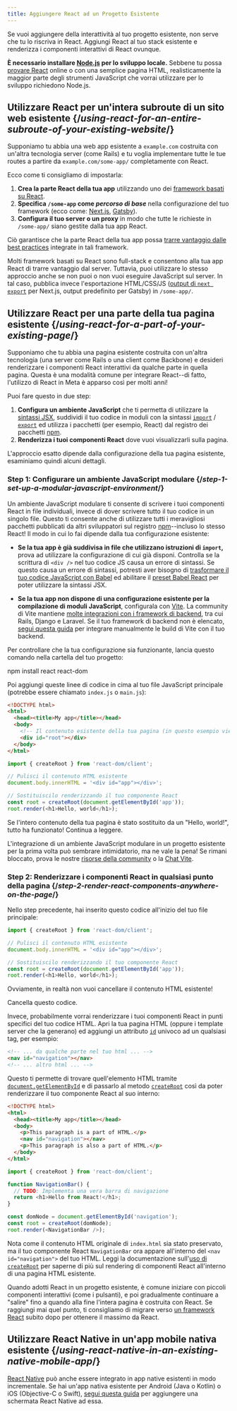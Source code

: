 ```yaml
---
title: Aggiungere React ad un Progetto Esistente
---
```


<Intro>

Se vuoi aggiungere della interattività al tuo progetto esistente, non serve che tu lo riscriva in React. Aggiungi React al tuo stack esistente e renderizza i componenti interattivi di React ovunque.

</Intro>

<Note>

**È necessario installare [Node.js](https://nodejs.org/it/) per lo sviluppo locale.** Sebbene tu possa [provare React](/learn/installation#try-react) online o con una semplice pagina HTML, realisticamente la maggior parte degli strumenti JavaScript che vorrai utilizzare per lo sviluppo richiedono Node.js.

</Note>

## Utilizzare React per un'intera subroute di un sito web esistente {/*using-react-for-an-entire-subroute-of-your-existing-website*/}

Supponiamo tu abbia una web app esistente a `example.com` costruita con un'altra tecnologia server (come Rails) e tu voglia implementare tutte le tue routes a partire da `example.com/some-app/` completamente con React.

Ecco come ti consigliamo di impostarla:

1. **Crea la parte React della tua app** utilizzando uno dei [framework basati su React](/learn/start-a-new-react-project).
2. **Specifica `/some-app` come *percorso di base*** nella configurazione del tuo framework (ecco come: [Next.js](https://nextjs.org/docs/app/api-reference/config/next-config-js/basePath), [Gatsby](https://www.gatsbyjs.com/docs/how-to/previews-deploys-hosting/path-prefix/)).
3. **Configura il tuo server o un proxy** in modo che tutte le richieste in `/some-app/` siano gestite dalla tua app React.

Ciò garantisce che la parte React della tua app possa [trarre vantaggio dalle best practices](/learn/build-a-react-app-from-scratch#consider-using-a-framework) integrate in tali framework.

Molti framework basati su React sono full-stack e consentono alla tua app React di trarre vantaggio dal server. Tuttavia, puoi utilizzare lo stesso approccio anche se non puoi o non vuoi eseguire JavaScript sul server. In tal caso, pubblica invece l'esportazione HTML/CSS/JS ([output di `next export`](https://nextjs.org/docs/advanced-features/static-html-export) per Next.js, output predefinito per Gatsby) in `/some-app/`.

## Utilizzare React per una parte della tua pagina esistente {/*using-react-for-a-part-of-your-existing-page*/}

Supponiamo che tu abbia una pagina esistente costruita con un'altra tecnologia (una server come Rails o una client come Backbone) e desideri renderizzare i componenti React interattivi da qualche parte in quella pagina. Questa è una modalità comune per integrare React--di fatto, l'utilizzo di React in Meta è apparso così per molti anni!

Puoi fare questo in due step:

1. **Configura un ambiente JavaScript** che ti permetta di utilizzare la [sintassi JSX](/learn/writing-markup-with-jsx), suddividi il tuo codice in moduli con la sintassi [`import`](https://developer.mozilla.org/en-US/docs/Web/JavaScript/Reference/Statements/import) / [`export`](https://developer.mozilla.org/en-US/docs/Web/JavaScript/Reference/Statements/export) ed utilizza i pacchetti (per esempio, React) dal registro dei pacchetti [npm](https://www.npmjs.com/).
2. **Renderizza i tuoi componenti React** dove vuoi visualizzarli sulla pagina.

L'approccio esatto dipende dalla configurazione della tua pagina esistente, esaminiamo quindi alcuni dettagli.

### Step 1: Configurare un ambiente JavaScript modulare {/*step-1-set-up-a-modular-javascript-environment*/}

Un ambiente JavaScript modulare ti consente di scrivere i tuoi componenti React in file individuali, invece di dover scrivere tutto il tuo codice in un singolo file. Questo ti consente anche di utilizzare tutti i meravigliosi pacchetti pubblicati da altri sviluppatori sul registro [npm](https://www.npmjs.com/)--incluso lo stesso React! Il modo in cui lo fai dipende dalla tua configurazione esistente:

* **Se la tua app è già suddivisa in file che utilizzano istruzioni di `import`,** prova ad utilizzare la configurazione di cui già disponi. Controlla se la scrittura di `<div />` nel tuo codice JS causa un errore di sintassi. Se questo causa un errore di sintassi, potresti aver bisogno di [trasformare il tuo codice JavaScript con Babel](https://babeljs.io/setup) ed abilitare il [preset Babel React](https://babeljs.io/docs/babel-preset-react) per poter utilizzare la sintassi JSX.

* **Se la tua app non dispone di una configurazione esistente per la compilazione di moduli JavaScript**, configurala con [Vite](https://vite.dev/). La community di Vite mantiene [molte integrazioni con i framework di backend](https://github.com/vitejs/awesome-vite#integrations-with-backends), tra cui Rails, Django e Laravel. Se il tuo framework di backend non è elencato, [segui questa guida](https://vite.dev/guide/backend-integration.html) per integrare manualmente le build di Vite con il tuo backend.

Per controllare che la tua configurazione sia funzionante, lancia questo comando nella cartella del tuo progetto:

<TerminalBlock>
npm install react react-dom
</TerminalBlock>

Poi aggiungi queste linee di codice in cima al tuo file JavaScript principale (potrebbe essere chiamato `index.js` o `main.js`):

<Sandpack>

```html public/index.html hidden
<!DOCTYPE html>
<html>
  <head><title>My app</title></head>
  <body>
    <!-- Il contenuto esistente della tua pagina (in questo esempio viene sostituito) -->
    <div id="root"></div>
  </body>
</html>
```

```js src/index.js active
import { createRoot } from 'react-dom/client';

// Pulisci il contenuto HTML esistente
document.body.innerHTML = '<div id="app"></div>';

// Sostituiscilo renderizzando il tuo componente React
const root = createRoot(document.getElementById('app'));
root.render(<h1>Hello, world</h1>);
```

</Sandpack>

Se l'intero contenuto della tua pagina è stato sostituito da un "Hello, world!", tutto ha funzionato! Continua a leggere.

<Note>

L'integrazione di un ambiente JavaScript modulare in un progetto esistente per la prima volta può sembrare intimidatorio, ma ne vale la pena! Se rimani bloccato, prova le nostre [risorse della community](/community) o la [Chat Vite](https://chat.vite.dev/).

</Note>

### Step 2: Renderizzare i componenti React in qualsiasi punto della pagina {/*step-2-render-react-components-anywhere-on-the-page*/}

Nello step precedente, hai inserito questo codice all'inizio del tuo file principale:

```js
import { createRoot } from 'react-dom/client';

// Pulisci il contenuto HTML esistente
document.body.innerHTML = '<div id="app"></div>';

// Sostituiscilo renderizzando il tuo componente React
const root = createRoot(document.getElementById('app'));
root.render(<h1>Hello, world</h1>);
```

Ovviamente, in realtà non vuoi cancellare il contenuto HTML esistente!

Cancella questo codice.

Invece, probabilmente vorrai renderizzare i tuoi componenti React in punti specifici del tuo codice HTML. Apri la tua pagina HTML (oppure i template server che la generano) ed aggiungi un attributo [`id`](https://developer.mozilla.org/en-US/docs/Web/HTML/Global_attributes/id) univoco ad un qualsiasi tag, per esempio:

```html
<!-- ... da qualche parte nel tuo html ... -->
<nav id="navigation"></nav>
<!-- ... altro html ... -->
```

Questo ti permette di trovare quell'elemento HTML tramite [`document.getElementById`](https://developer.mozilla.org/en-US/docs/Web/API/Document/getElementById) e di passarlo al metodo [`createRoot`](/reference/react-dom/client/createRoot) così da poter renderizzare il tuo componente React al suo interno:

<Sandpack>

```html public/index.html
<!DOCTYPE html>
<html>
  <head><title>My app</title></head>
  <body>
    <p>This paragraph is a part of HTML.</p>
    <nav id="navigation"></nav>
    <p>This paragraph is also a part of HTML.</p>
  </body>
</html>
```

```js src/index.js active
import { createRoot } from 'react-dom/client';

function NavigationBar() {
  // TODO: Implementa una vera barra di navigazione
  return <h1>Hello from React!</h1>;
}

const domNode = document.getElementById('navigation');
const root = createRoot(domNode);
root.render(<NavigationBar />);
```

</Sandpack>

Nota come il contenuto HTML originale di `index.html` sia stato preservato, ma il tuo componente React `NavigationBar` ora appare all'interno del `<nav id="navigation">` del tuo HTML. Leggi la documentazione sull'[uso di `createRoot`](/reference/react-dom/client/createRoot#rendering-a-page-partially-built-with-react) per saperne di più sul rendering di componenti React all'interno di una pagina HTML esistente.

Quando adotti React in un progetto esistente, è comune iniziare con piccoli componenti interattivi (come i pulsanti), e poi gradualmente continuare a "salire" fino a quando alla fine l'intera pagina è costruita con React. Se raggiungi mai quel punto, ti consigliamo di migrare verso [un framework React](/learn/start-a-new-react-project) subito dopo per ottenere il massimo da React.

## Utilizzare React Native in un'app mobile nativa esistente {/*using-react-native-in-an-existing-native-mobile-app*/}

[React Native](https://reactnative.dev/) può anche essere integrato in app native esistenti in modo incrementale. Se hai un'app nativa esistente per Android (Java o Kotlin) o iOS (Objective-C o Swift), [segui questa guida](https://reactnative.dev/docs/integration-with-existing-apps) per aggiungere una schermata React Native ad essa.
